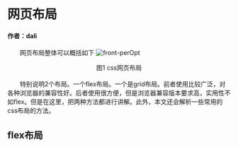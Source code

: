 # 网页布局
#### 作者：dali

&emsp;&emsp;网页布局整体可以概括如下
    <img :src="$withBase('/css布局.png')" alt="front-perOpt"/>
    <center>图1 css网页布局</center>  
&emsp;&emsp;特别说明2个布局。一个flex布局。一个是grid布局。前者使用比较广泛，对各种浏览器的兼容性好。后者使用很方便，但是浏览器兼容版本要求高，实用性不如flex。但是在这里，把两种方法都进行讲解。此外，本文还会解析一些常用的css布局的方法。
## flex布局
